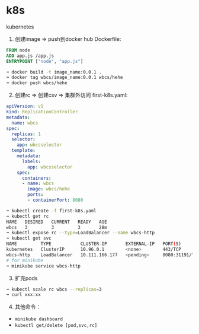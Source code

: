 # k8s
kubernetes

1. 创建image => push到docker hub
Dockerfile:
```dockerfile
FROM node
ADD app.js /app.js
ENTRYPOINT ["node", "app.js"]
```
```sh
➜ docker build -t image_name:0.0.1 .
➜ docker tag wbcs/image_name:0.0.1 wbcs/hehe
➜ docker push wbcs/hehe
```

2. 创建rc => 创建csv => 集群外访问
first-k8s.yaml:
```yaml
apiVersion: v1
kind: ReplicationController
metadata:
  name: wbcs
spec:
  replicas: 1
  selector:
    app: wbcsselector
  template:
    metadata:
      labels:
        app: wbcsselector
    spec:
      containers:
      - name: wbcs
        image: wbcs/hehe
        ports:
        - containerPort: 8080
```
```sh
➜ kubectl create -f first-k8s.yaml
➜ kubectl get rc
NAME   DESIRED   CURRENT   READY   AGE
wbcs   3         3         3       28m
➜ kubectl expose rc --type=LoadBalancer --name wbcs-http
➜ kubectl get svc
NAME         TYPE           CLUSTER-IP       EXTERNAL-IP   PORT(S)          AGE
kubernetes   ClusterIP      10.96.0.1        <none>        443/TCP          120m
wbcs-http    LoadBalancer   10.111.166.177   <pending>     8080:31191/TCP   27m
# for minikube
➜ minikube service wbcs-http
```

3. 扩充pods
```sh
➜ kubectl scale rc wbcs --replicas=3
➜ curl xxx:xx
```

4. 其他命令：
- `minikube dashboard`
- `kubectl get/delete [pod,svc,rc]`
